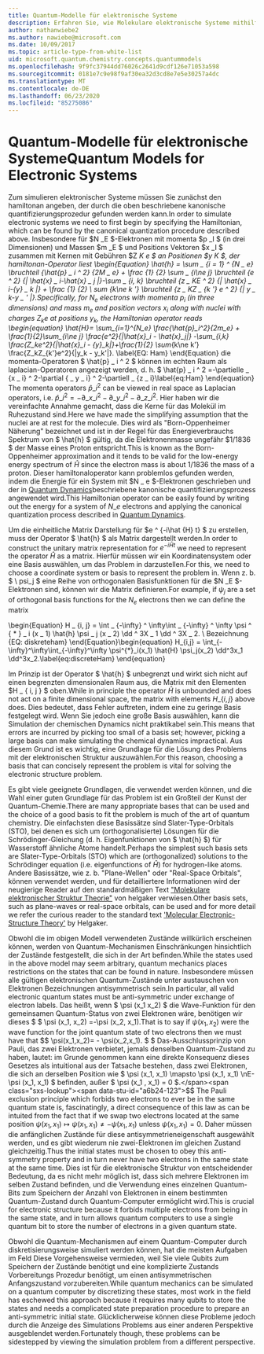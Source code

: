 ```yaml
---
title: Quantum-Modelle für elektronische Systeme
description: Erfahren Sie, wie Molekulare elektronische Systeme mithilfe von Quantum-Modellierung simuliert werden.
author: nathanwiebe2
ms.author: nawiebe@microsoft.com
ms.date: 10/09/2017
ms.topic: article-type-from-white-list
uid: microsoft.quantum.chemistry.concepts.quantummodels
ms.openlocfilehash: 9f9fc37944dd76026c2641d9cdf126e71053a598
ms.sourcegitcommit: 0181e7c9e98f9af30ea32d3cd8e7e5e30257a4dc
ms.translationtype: MT
ms.contentlocale: de-DE
ms.lasthandoff: 06/23/2020
ms.locfileid: "85275086"
---
```

# <a name="quantum-models-for-electronic-systems"></a><span data-ttu-id="a6b24-103">Quantum-Modelle für elektronische Systeme</span><span class="sxs-lookup"><span data-stu-id="a6b24-103">Quantum Models for Electronic Systems</span></span>

<span data-ttu-id="a6b24-104">Zum simulieren elektronischer Systeme müssen Sie zunächst den hamiltonan angeben, der durch die oben beschriebene kanonische quantifizierungsprozedur gefunden werden kann.</span><span class="sxs-lookup"><span data-stu-id="a6b24-104">In order to simulate electronic systems we need to first begin by specifying the Hamiltonian, which can be found by the canonical quantization procedure described above.</span></span>
<span data-ttu-id="a6b24-105">Insbesondere für $N _E $-Elektronen mit momenta $p _I $ (in drei Dimensionen) und Massen $m _E $ und Positions Vektoren $x _I $ zusammen mit Kernen mit Gebühren $Z _K e $ an Positionen $y _K $, der hamiltonan-Operator liest \begin{Equation} \hat{h} = \sum \_ {i = 1} ^ {N \_ e} \bruchteil {\hat{p} \_ i ^ 2} {2M \_ e} + \frac {1} {2} \sum \_ {i\ne j} \bruchteil {e ^ 2} {| \hat{x} \_ i-\hat{x} \_ j |}-\sum \_ {i, k} \bruchteil {z \_ KE ^ 2} {| \hat{x} \_ i-{y} \_ k |} + \frac {1} {2} \ sum_ {k\ne k '} \bruchteil {z \_ KZ \_ {k '} e ^ 2} {| y \_ k-y \_ ' |}.</span><span class="sxs-lookup"><span data-stu-id="a6b24-105">Specifically, for $N_e$ electrons with momenta $p_i$ (in three dimensions) and mass $m_e$  and position vectors $x_i$ along with nuclei with charges $Z_k e$ at positions $y_k$, the Hamiltonian operator reads \begin{equation} \hat{H}= \sum\_{i=1}^{N\_e} \frac{\hat{p}\_i^2}{2m\_e} + \frac{1}{2}\sum\_{i\ne j} \frac{e^2}{|\hat{x}\_i - \hat{x}\_j|} -\sum\_{i,k} \frac{Z\_ke^2}{|\hat{x}\_i - {y}\_k|}+\frac{1}{2} \sum_{k\ne k'} \frac{Z\_kZ\_{k'}e^2}{|y\_k - y\_k'|}.</span></span> <span data-ttu-id="a6b24-106">\label{EQ: Ham} \end{Equation} die momenta-Operatoren $ \hat{p} \_ i ^ 2 $ können im echten Raum als laplacian-Operatoren angezeigt werden, d. h. $ \hat{p} \_ i ^ 2 =-\partielle \_ {x \_ i} ^ 2-\partial { \_ y \_ i} ^ 2-\partiell \_ {z \_ i}</span><span class="sxs-lookup"><span data-stu-id="a6b24-106">\label{eq:Ham} \end{equation} The momenta operators $\hat{p}\_i^2$ can be viewed in real space as Laplacian operators, i.e. $\hat{p}\_i^2 = -\partial\_{x\_i}^2 - \partial\_{y\_i}^2 - \partial\_{z\_i}^2$.</span></span>
<span data-ttu-id="a6b24-107">Hier haben wir die vereinfachte Annahme gemacht, dass die Kerne für das Molekül im Ruhezustand sind.</span><span class="sxs-lookup"><span data-stu-id="a6b24-107">Here we have made the simplifying assumption that the nuclei are at rest for the molecule.</span></span>
<span data-ttu-id="a6b24-108">Dies wird als "Born-Oppenheimer Näherung" bezeichnet und ist in der Regel für das Energieverbrauchs Spektrum von $ \hat{h} $ gültig, da die Elektronenmasse ungefähr $1/1836 $ der Masse eines Proton entspricht.</span><span class="sxs-lookup"><span data-stu-id="a6b24-108">This is known as the Born-Oppenheimer approximation and it tends to be valid for the low-energy energy spectrum of $\hat{H}$ since the electron mass is about $1/1836$ the mass of a proton.</span></span>
<span data-ttu-id="a6b24-109">Dieser hamiltonaloperator kann problemlos gefunden werden, indem die Energie für ein System mit $N \_ e $-Elektronen geschrieben und der in [Quantum Dynamics](xref:microsoft.quantum.chemistry.concepts.quantumdynamics)beschriebene kanonische quantifizierungsprozess angewendet wird.</span><span class="sxs-lookup"><span data-stu-id="a6b24-109">This Hamiltonian operator can be easily found by writing out the energy for a system of $N\_e$ electrons and applying the canonical quantization process described in [Quantum Dynamics](xref:microsoft.quantum.chemistry.concepts.quantumdynamics).</span></span>

<span data-ttu-id="a6b24-110">Um die einheitliche Matrix Darstellung für $e ^ {-i\hat {H} t} $ zu erstellen, muss der Operator $ \hat{h} $ als Matrix dargestellt werden.</span><span class="sxs-lookup"><span data-stu-id="a6b24-110">In order to construct the unitary matrix representation for $e^{-i\hat{H} t}$ we need to represent the operator $\hat{H}$ as a matrix.</span></span>
<span data-ttu-id="a6b24-111">Hierfür müssen wir ein Koordinatensystem oder eine Basis auswählen, um das Problem in darzustellen.</span><span class="sxs-lookup"><span data-stu-id="a6b24-111">For this, we need to choose a coordinate system or basis to represent the problem in.</span></span>
<span data-ttu-id="a6b24-112">Wenn z. b. $ \ psi_j $ eine Reihe von orthogonalen Basisfunktionen für die $N _E $-Elektronen sind, können wir die Matrix definieren.</span><span class="sxs-lookup"><span data-stu-id="a6b24-112">For example, if $\psi_j$ are a set of orthogonal basis functions for the $N_e$ electrons then we can define the matrix</span></span>

<span data-ttu-id="a6b24-113">\begin{Equation} H \_ {i, j} = \int \_ {-\infty} ^ \infty\int \_ {-\infty} ^ \infty \psi ^ { \* } \_ i (x \_ 1) \hat{h} \psi \_ j (x \_ 2) \dd ^ 3X \_ 1 \dd ^ 3X \_ 2. \ Bezeichnung {EQ: diskreteham} \end{Equation}</span><span class="sxs-lookup"><span data-stu-id="a6b24-113">\begin{equation} H\_{i,j} = \int\_{-\infty}^\infty\int\_{-\infty}^\infty \psi^{\*}\_i(x\_1) \hat{H} \psi\_j(x\_2) \dd^3x\_1 \dd^3x\_2.\label{eq:discreteHam} \end{equation}</span></span>

<span data-ttu-id="a6b24-114">Im Prinzip ist der Operator $ \hat{h} $ unbegrenzt und wirkt sich nicht auf einen begrenzten dimensionalen Raum aus, die Matrix mit den Elementen $H \_ \{ i, j \} $ oben.</span><span class="sxs-lookup"><span data-stu-id="a6b24-114">While in principle the operator $\hat{H}$ is unbounded and does not act on a finite dimensional space, the matrix with elements $H\_\{i,j\}$ above does.</span></span>
<span data-ttu-id="a6b24-115">Dies bedeutet, dass Fehler auftreten, indem eine zu geringe Basis festgelegt wird. Wenn Sie jedoch eine große Basis auswählen, kann die Simulation der chemischen Dynamics nicht praktikabel sein.</span><span class="sxs-lookup"><span data-stu-id="a6b24-115">This means that errors are incurred by picking too small of a basis set; however, picking a large basis can make simulating the chemical dynamics impractical.</span></span>
<span data-ttu-id="a6b24-116">Aus diesem Grund ist es wichtig, eine Grundlage für die Lösung des Problems mit der elektronischen Struktur auszuwählen.</span><span class="sxs-lookup"><span data-stu-id="a6b24-116">For this reason, choosing a basis that can concisely represent the problem is vital for solving the electronic structure problem.</span></span>

<span data-ttu-id="a6b24-117">Es gibt viele geeignete Grundlagen, die verwendet werden können, und die Wahl einer guten Grundlage für das Problem ist ein Großteil der Kunst der Quantum-Chemie.</span><span class="sxs-lookup"><span data-stu-id="a6b24-117">There are many appropriate bases that can be used and the choice of a good basis to fit the problem is much of the art of quantum chemistry.</span></span>
<span data-ttu-id="a6b24-118">Die einfachsten diese Basissätze sind Slater-Type-Orbitals (STO), bei denen es sich um (orthogonalisierte) Lösungen für die Schrödinger-Gleichung (d. h. Eigenfunktionen von $ \hat{h} $) für Wasserstoff ähnliche Atome handelt.</span><span class="sxs-lookup"><span data-stu-id="a6b24-118">Perhaps the simplest such basis sets are Slater-Type-Orbitals (STO) which are (orthogonalized) solutions to the Schrödinger equation (i.e. eigenfunctions of $\hat{H}$) for hydrogen-like atoms.</span></span>
<span data-ttu-id="a6b24-119">Andere Basissätze, wie z. b. "Plane-Wellen" oder "Real-Space Orbitals", können verwendet werden, und für detailliertere Informationen wird der neugierige Reader auf den standardmäßigen Text ["Molekulare elektronischer Struktur Theorie"](https://onlinelibrary.wiley.com/doi/book/10.1002/9781119019572) von helgaker verwiesen.</span><span class="sxs-lookup"><span data-stu-id="a6b24-119">Other basis sets, such as plane-waves or real-space orbitals, can be used and for more detail we refer the curious reader to the standard text ['Molecular Electronic-Structure Theory'](https://onlinelibrary.wiley.com/doi/book/10.1002/9781119019572) by Helgaker.</span></span>

<span data-ttu-id="a6b24-120">Obwohl die im obigen Modell verwendeten Zustände willkürlich erscheinen können, werden von Quantum-Mechanismen Einschränkungen hinsichtlich der Zustände festgestellt, die sich in der Art befinden.</span><span class="sxs-lookup"><span data-stu-id="a6b24-120">While the states used in the above model may seem arbitrary, quantum mechanics places restrictions on the states that can be found in nature.</span></span>
<span data-ttu-id="a6b24-121">Insbesondere müssen alle gültigen elektronischen Quantum-Zustände unter austauschen von Elektronen Bezeichnungen antisymmetrisch sein.</span><span class="sxs-lookup"><span data-stu-id="a6b24-121">In particular, all valid electronic quantum states must be anti-symmetric under exchange of electron labels.</span></span>
<span data-ttu-id="a6b24-122">Das heißt, wenn $ \psi (x_1 x_2) $ die Wave-Funktion für den gemeinsamen Quantum-Status von zwei Elektronen wäre, benötigen wir dieses $ $ \psi (x_1, x_2) =-\psi (x_2, x_1).</span><span class="sxs-lookup"><span data-stu-id="a6b24-122">That is to say if $\psi(x_1,x_2)$ were the wave function for the joint quantum state of two electrons then we must have that $$ \psi(x_1,x_2)= - \psi(x_2,x_1).</span></span>
<span data-ttu-id="a6b24-123">$ $ Das-Ausschlussprinzip von Pauli, das zwei Elektronen verbietet, jemals denselben Quantum-Zustand zu haben, lautet: im Grunde genommen kann eine direkte Konsequenz dieses Gesetzes als intuitional aus der Tatsache bestehen, dass zwei Elektronen, die sich an derselben Position wie $ \psi (x_1, x_1) \mapsto \psi (x_1, x_1) \nE-\psi (x_1, x_1) $ befinden, außer $ \psi (x_1 , x_1) = 0 $.</span><span class="sxs-lookup"><span data-stu-id="a6b24-123">$$ The Pauli exclusion principle which forbids two electrons to ever be in the same quantum state is, fascinatingly, a direct consequence of this law as can be intuited from the fact that if we swap two electrons located at the same position $\psi(x_1,x_1)\mapsto \psi(x_1,x_1) \ne -\psi(x_1,x_1)$ unless $\psi(x_1,x_1)=0$.</span></span>
<span data-ttu-id="a6b24-124">Daher müssen die anfänglichen Zustände für diese antisymmetrieneigenschaft ausgewählt werden, und es gibt wiederum nie zwei-Elektronen im gleichen Zustand gleichzeitig.</span><span class="sxs-lookup"><span data-stu-id="a6b24-124">Thus the initial states must be chosen to obey this anti-symmetry property and in turn never have two electrons in the same state at the same time.</span></span>
<span data-ttu-id="a6b24-125">Dies ist für die elektronische Struktur von entscheidender Bedeutung, da es nicht mehr möglich ist, dass sich mehrere Elektronen im selben Zustand befinden, und die Verwendung eines einzelnen Quantum-Bits zum Speichern der Anzahl von Elektronen in einem bestimmten Quantum-Zustand durch Quantum-Computer ermöglicht wird.</span><span class="sxs-lookup"><span data-stu-id="a6b24-125">This is crucial for electronic structure because it forbids multiple electrons from being in the same state, and in turn allows quantum computers to use a single quantum bit to store the number of electrons in a given quantum state.</span></span>

<span data-ttu-id="a6b24-126">Obwohl die Quantum-Mechanismen auf einem Quantum-Computer durch diskretisierungsweise simuliert werden können, hat die meisten Aufgaben im Feld Diese Vorgehensweise vermieden, weil Sie viele Qubits zum Speichern der Zustände benötigt und eine komplizierte Zustands Vorbereitungs Prozedur benötigt, um einen antisymmetrischen Anfangszustand vorzubereiten.</span><span class="sxs-lookup"><span data-stu-id="a6b24-126">While quantum mechanics can be simulated on a quantum computer by discretizing these states, most work in the field has eschewed this approach because it requires many qubits to store the states and needs a complicated state preparation procedure to prepare an anti-symmetric initial state.</span></span>
<span data-ttu-id="a6b24-127">Glücklicherweise können diese Probleme jedoch durch die Anzeige des Simulations Problems aus einer anderen Perspektive ausgeblendet werden.</span><span class="sxs-lookup"><span data-stu-id="a6b24-127">Fortunately though, these problems can be sidestepped by viewing the simulation problem from a different perspective.</span></span>
